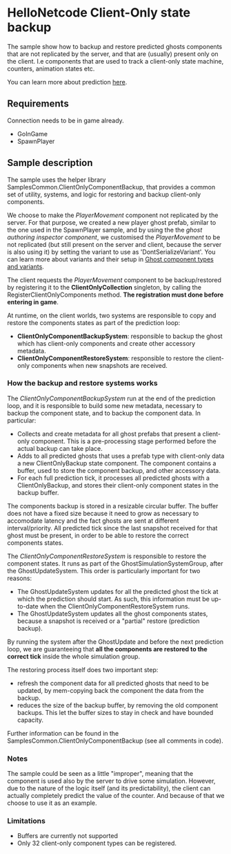 # HelloNetcode Client-Only state backup

The sample show how to backup and restore predicted ghosts components that are not replicated by the server, and that are (usually) present only on the client. 
I.e components that are used to track a client-only state machine, counters, animation states etc.

You can learn more about prediction [here](https://docs.unity3d.com/Packages/com.unity.netcode@latest?subfolder=/manual/prediction.html).

## Requirements

Connection needs to be in game already.
* GoInGame
* SpawnPlayer

## Sample description
The sample uses the helper library SamplesCommon.ClientOnlyComponentBackup, that provides a common set of utility, systems, and logic for restoring and backup client-only components.

We choose to make the *PlayerMovement* component not replicated by the server. For that purpose, we created a new player ghost prefab, similar to the one used in the SpawnPlayer sample,
and by using the the *ghost authoring inspector component*, we customised the *PlayerMovement* to be not replicated (but still present on the server and client, because the server is also using it)
by setting the variant to use as 'DontSerializeVariant'. You can learn more about variants and their setup in [Ghost component types and variants](https://docs.unity3d.com/Packages/com.unity.netcode@latest?subfolder=/manual/ghost-types-templates.html).
 
The client requests the *PlayerMovement* component to be backup/restored by registering it to the **ClientOnlyCollection** singleton, by calling the
RegisterClientOnlyComponents method. **The registration must done before entering in game**.


At runtime, on the client worlds, two systems are responsible to copy and restore the components states as part of the prediction loop:
- **ClientOnlyComponentBackupSystem**: responsible to backup the ghost which has client-only components and create other accessory metadata.
- **ClientOnlyComponentRestoreSystem**: responsible to restore the client-only components when new snapshots are received.

### How the backup and restore systems works

The *ClientOnlyComponentBackupSystem* run at the end of the prediction loop, and it is responsible to build some new metadata, necessary to backup the component state, and to backup the component data.
In particular:
- Collects and create metadata for all ghost prefabs that present a client-only component. This is a pre-processing stage performed before the actual backup can take place. 
- Adds to all predicted ghosts that uses a prefab type with client-only data a new ClientOnlyBackup state component. The component contains a buffer, used to store the component backup, 
and other accessory data.
- For each full prediction tick, it processes all predicted ghosts with a ClientOnlyBackup, and stores their client-only component states in the backup buffer. 

The components backup is stored in a resizable circular buffer. The buffer does not have a fixed size because it need to grow as necessary to accomodate latency and the fact ghosts are sent at different interval/priority. All predicted tick since the last snapshot
received for that ghost must be present, in order to be able to restore the correct components states.

The *ClientOnlyComponentRestoreSystem* is responsible to restore the component states. It runs as part of the GhostSimulationSystemGroup, after the GhostUpdateSystem.
This order is particularly important for two reasons:
- The GhostUpdateSystem updates for all the predicted ghost the tick at which the prediction should start. As such, this information must be up-to-date when the ClientOnlyComponentRestoreSystem runs.
- The GhostUpdateSystem updates all the ghost components states, because a snapshot is received or a "partial" restore (prediction backup).
 
By running the system after the GhostUpdate and before the next prediction loop, we are guaranteeing that **all the components are restored to the correct tick** inside the whole simulation group.

The restoring process itself does two important step:
- refresh the component data for all predicted ghosts that need to be updated, by mem-copying back the component the data from the backup.
- reduces the size of the backup buffer, by removing the old component backups. This let the buffer sizes to stay in check and have bounded capacity.

Further information can be found in the SamplesCommon.ClientOnlyComponentBackup (see all comments in code).

### Notes
The sample could be seen as a little "improper", meaning that the component is used also by the server to drive some simulation. However, due to the nature of the logic itself (and its predictability),
the client can actually completely predict the value of the counter. And because of that we choose to use it as an example.

### Limitations
- Buffers are currently not supported
- Only 32 client-only component types can be registered.
